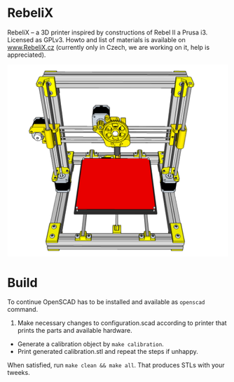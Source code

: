 RebeliX
=======
RebeliX – a 3D printer inspired by constructions of Rebel II a Prusa i3. Licensed as GPLv3. Howto and list of materials is available on www.RebeliX.cz (currently only in Czech, we are working on it, help is appreciated).

![RebeliX](Rebelix_render.png "Preview of assembled printer" )

Build
=====

To continue OpenSCAD has to be installed and available as `openscad` command.

1. Make necessary changes to configuration.scad according to printer that prints the parts and available hardware. 
* Generate a calibration object by `make calibration`.
* Print generated calibration.stl and repeat the steps if unhappy.

When satisfied, run `make clean && make all`. That produces STLs with your tweeks.


